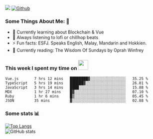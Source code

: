 ![](https://visitor-badge.laobi.icu/badge?page_id=seanho96.seanho96)
[![Github](https://img.shields.io/github/followers/seanho96?label=Follow&style=social)](https://github.com/seanho96)

### Some Things About Me: 👋
- 🌱 Currently learning about Blockchain & Vue
- :musical_note: Always listening to lofi or chillhop beats
- :zap: Fun facts: ESFJ. Speaks English, Malay, Mandarin and Hokkien.
- :book: Currently reading: The Wisdom Of Sundays by Oprah Winfrey

### This week I spent my time on <img src="https://media.giphy.com/media/SvQzkTQb3ZwKcj1QTO/giphy.gif" width="32">

<!--START_SECTION:waka-->

```text
Vue.js       7 hrs 12 mins   ████████▓░░░░░░░░░░░░░░░░   35.25 %
TypeScript   5 hrs 19 mins   ██████▓░░░░░░░░░░░░░░░░░░   26.01 %
JavaScript   3 hrs 14 mins   ████░░░░░░░░░░░░░░░░░░░░░   15.88 %
MDX          1 hr 27 mins    █▓░░░░░░░░░░░░░░░░░░░░░░░   07.10 %
Ruby         1 hr 6 mins     █▒░░░░░░░░░░░░░░░░░░░░░░░   05.45 %
JSON         35 mins         ▓░░░░░░░░░░░░░░░░░░░░░░░░   02.88 %
```

<!--END_SECTION:waka-->

### Some stats 📊

[![Top Langs](https://github-readme-stats.vercel.app/api/top-langs/?username=seanho96&layout=compact&theme=graywhite)](https://github.com/anuraghazra/github-readme-stats)
<br/>
![GitHub stats](https://github-readme-stats.vercel.app/api?username=seanho96&show_icons=true&theme=graywhite)

